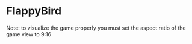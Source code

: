 # FlappyBird

Note: to visualize the game properly you must set the aspect ratio of the game view to 9:16 